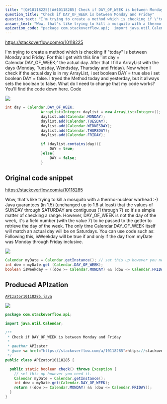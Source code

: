 ```yaml
---
title: "[Q#10118225][A#10118285] Check if DAY_OF_WEEK is between Monday and Friday"
question_title: "Check if DAY_OF_WEEK is between Monday and Friday"
question_text: "I'm trying to create a method which is checking if \"today\" is between Monday and Friday. For this I get with this  line 'int day = Calendar.DAY_OF_WEEK;'  the actual day. After that I fill a ArrayList with the days (Monday, Tuesday, Wendsday, Thursday and Friday). Now when I check if the actual day is in my ArrayList, i set boolean DAY = true else i set boolean DAY = false. I tryed the Method today and yesterday, but it allways sets the boolean to false. What do I need to change that my code works? You'll find the code down here. Code"
answer_text: "Wow, that's like trying to kill a mosquito with a thermo-nuclear warhead :-) Java guarantees (in 1.5) (unchanged up to 1.8 at least) that the values of SUNDAY through SATURDAY are contiguous (1 through 7) so it's a simple matter of checking a range. However, DAY_OF_WEEK is not the day of the week, it's a field number (with the value 7) to be passed to the getter to retrieve the day of the week. The only time Calendar.DAY_OF_WEEK itself will match an actual day will be on Saturdays. You can use code such as: Following this, isWeekday will be true if and only if the day from myDate was Monday through Friday inclusive."
apization_code: "package com.stackoverflow.api;  import java.util.Calendar;  /**  * Check if DAY_OF_WEEK is between Monday and Friday  *  * @author APIzator  * @see <a href=\"https://stackoverflow.com/a/10118285\">https://stackoverflow.com/a/10118285</a>  */ public class APIzator10118285 {    public static boolean check() throws Exception {     // set this up however you need it.     Calendar myDate = Calendar.getInstance();     int dow = myDate.get(Calendar.DAY_OF_WEEK);     return ((dow >= Calendar.MONDAY) && (dow <= Calendar.FRIDAY));   } }"
---
```


https://stackoverflow.com/q/10118225

I&#x27;m trying to create a method which is checking if &quot;today&quot; is between Monday and Friday. For this I get with this  line &#x27;int day = Calendar.DAY_OF_WEEK;&#x27;  the actual day. After that I fill a ArrayList with the days (Monday, Tuesday, Wendsday, Thursday and Friday). Now when I check if the actual day is in my ArrayList, i set boolean DAY = true else i set boolean DAY = false. I tryed the Method today and yesterday, but it allways sets the boolean to false.
What do I need to change that my code works? You&#x27;ll find the code down here.
Code


<div class="code-logo"><img src="/stackoverflow.png" /></div>

```java
int day = Calendar.DAY_OF_WEEK;
                ArrayList<Integer> daylist = new ArrayList<Integer>();
                daylist.add(Calendar.MONDAY);
                daylist.add(Calendar.TUESDAY);
                daylist.add(Calendar.WEDNESDAY);
                daylist.add(Calendar.THURSDAY);
                daylist.add(Calendar.FRIDAY);

                if (daylist.contains(day)){
                    DAY = true;
                }else{
                    DAY = false;
                }
```


## Original code snippet

https://stackoverflow.com/a/10118285

Wow, that&#x27;s like trying to kill a mosquito with a thermo-nuclear warhead :-)
Java guarantees (in 1.5) (unchanged up to 1.8 at least) that the values of SUNDAY through SATURDAY are contiguous (1 through 7) so it&#x27;s a simple matter of checking a range.
However, DAY_OF_WEEK is not the day of the week, it&#x27;s a field number (with the value 7) to be passed to the getter to retrieve the day of the week. The only time Calendar.DAY_OF_WEEK itself will match an actual day will be on Saturdays.
You can use code such as:
Following this, isWeekday will be true if and only if the day from myDate was Monday through Friday inclusive.

<div class="code-logo"><img src="/stackoverflow.png" /></div>

```java
Calendar myDate = Calendar.getInstance(); // set this up however you need it.
int dow = myDate.get (Calendar.DAY_OF_WEEK);
boolean isWeekday = ((dow >= Calendar.MONDAY) && (dow <= Calendar.FRIDAY));
```

## Produced APIzation

[`APIzator10118285.java`](https://github.com/pasqualesalza/apization/raw/main/data/search/APIzator10118285.java)

<div class="code-logo"><img src="/apizator.png" /></div>

```java
package com.stackoverflow.api;

import java.util.Calendar;

/**
 * Check if DAY_OF_WEEK is between Monday and Friday
 *
 * @author APIzator
 * @see <a href="https://stackoverflow.com/a/10118285">https://stackoverflow.com/a/10118285</a>
 */
public class APIzator10118285 {

  public static boolean check() throws Exception {
    // set this up however you need it.
    Calendar myDate = Calendar.getInstance();
    int dow = myDate.get(Calendar.DAY_OF_WEEK);
    return ((dow >= Calendar.MONDAY) && (dow <= Calendar.FRIDAY));
  }
}

```